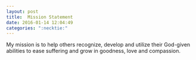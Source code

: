 ```yaml
---
layout: post
title:  Mission Statement
date: 2016-01-14 12:04:49
categories: ":necktie:"
---
```


<p>My mission is to help others recognize, develop and utilize their God-given abilities to ease suffering and grow in goodness, love and compassion.</p>
